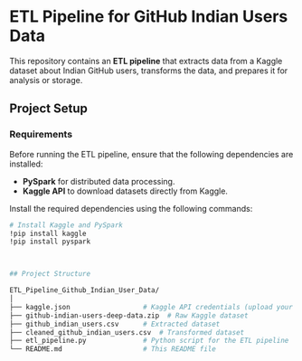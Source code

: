 # ETL Pipeline for GitHub Indian Users Data

This repository contains an **ETL pipeline** that extracts data from a Kaggle dataset about Indian GitHub users, transforms the data, and prepares it for analysis or storage.

## Project Setup

### Requirements

Before running the ETL pipeline, ensure that the following dependencies are installed:

- **PySpark** for distributed data processing.
- **Kaggle API** to download datasets directly from Kaggle.

Install the required dependencies using the following commands:

```bash
# Install Kaggle and PySpark
!pip install kaggle
!pip install pyspark



## Project Structure

ETL_Pipeline_Github_Indian_User_Data/
│
├── kaggle.json                  # Kaggle API credentials (upload your own)
├── github-indian-users-deep-data.zip  # Raw Kaggle dataset
├── github_indian_users.csv      # Extracted dataset
├── cleaned_github_indian_users.csv  # Transformed dataset
├── etl_pipeline.py              # Python script for the ETL pipeline
└── README.md                    # This README file
